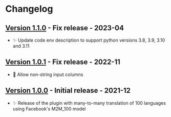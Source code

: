 # Changelog

## [Version 1.1.0](https://github.com/dataiku/dss-plugin-nlp-offline-translation/releases/tag/v1.1.0) - Fix release - 2023-04

- ✨ Update code env description to support python versions 3.8, 3.9, 3.10 and 3.11

## [Version 1.0.1](https://github.com/dataiku/dss-plugin-nlp-offline-translation/releases/tag/v1.0.1) - Fix release - 2022-11

- 👾 Allow non-string input columns

## [Version 1.0.0](https://github.com/dataiku/dss-plugin-nlp-offline-translation/releases/tag/v1.0.0) - Initial release - 2021-12

- ✨ Release of the plugin with many-to-many translation of 100 languages using Facebook's M2M_100 model
